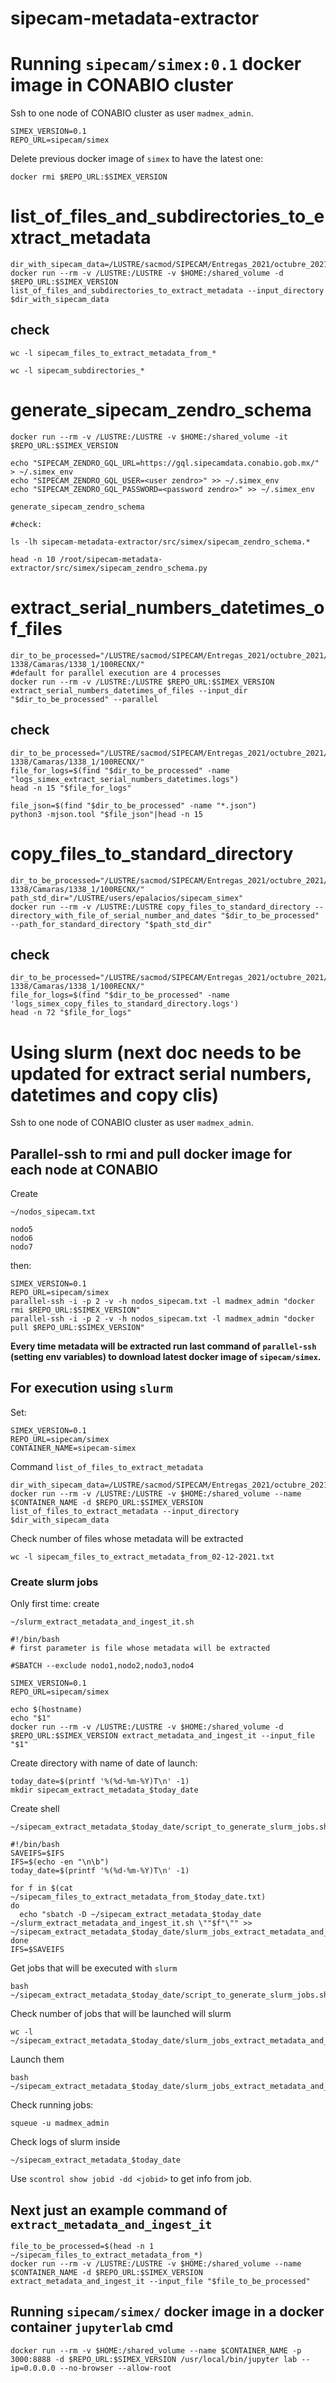 # sipecam-metadata-extractor

# Running `sipecam/simex:0.1` docker image in CONABIO cluster

Ssh to one node of CONABIO cluster as user `madmex_admin`.

```
SIMEX_VERSION=0.1
REPO_URL=sipecam/simex
```

Delete previous docker image of `simex` to have the latest one:

```
docker rmi $REPO_URL:$SIMEX_VERSION
```

# list_of_files_and_subdirectories_to_extract_metadata

```
dir_with_sipecam_data=/LUSTRE/sacmod/SIPECAM/Entregas_2021/octubre_2021/SIPECAM/
docker run --rm -v /LUSTRE:/LUSTRE -v $HOME:/shared_volume -d $REPO_URL:$SIMEX_VERSION list_of_files_and_subdirectories_to_extract_metadata --input_directory $dir_with_sipecam_data
```

## check

```
wc -l sipecam_files_to_extract_metadata_from_*

wc -l sipecam_subdirectories_*
```

# generate_sipecam_zendro_schema

```
docker run --rm -v /LUSTRE:/LUSTRE -v $HOME:/shared_volume -it $REPO_URL:$SIMEX_VERSION

echo "SIPECAM_ZENDRO_GQL_URL=https://gql.sipecamdata.conabio.gob.mx/" > ~/.simex_env
echo "SIPECAM_ZENDRO_GQL_USER=<user zendro>" >> ~/.simex_env
echo "SIPECAM_ZENDRO_GQL_PASSWORD=<password zendro>" >> ~/.simex_env

generate_sipecam_zendro_schema

#check:

ls -lh sipecam-metadata-extractor/src/simex/sipecam_zendro_schema.*

head -n 10 /root/sipecam-metadata-extractor/src/simex/sipecam_zendro_schema.py

```

# extract_serial_numbers_datetimes_of_files

```
dir_to_be_processed="/LUSTRE/sacmod/SIPECAM/Entregas_2021/octubre_2021/SIPECAM/Playon 1338/Camaras/1338_1/100RECNX/"
#default for parallel execution are 4 processes
docker run --rm -v /LUSTRE:/LUSTRE $REPO_URL:$SIMEX_VERSION extract_serial_numbers_datetimes_of_files --input_dir "$dir_to_be_processed" --parallel
```

## check

```
dir_to_be_processed="/LUSTRE/sacmod/SIPECAM/Entregas_2021/octubre_2021/SIPECAM/Playon 1338/Camaras/1338_1/100RECNX/"
file_for_logs=$(find "$dir_to_be_processed" -name "logs_simex_extract_serial_numbers_datetimes.logs")
head -n 15 "$file_for_logs"

file_json=$(find "$dir_to_be_processed" -name "*.json")
python3 -mjson.tool "$file_json"|head -n 15
```


# copy_files_to_standard_directory

```
dir_to_be_processed="/LUSTRE/sacmod/SIPECAM/Entregas_2021/octubre_2021/SIPECAM/Playon 1338/Camaras/1338_1/100RECNX/"
path_std_dir="/LUSTRE/users/epalacios/sipecam_simex"
docker run --rm -v /LUSTRE:/LUSTRE copy_files_to_standard_directory --directory_with_file_of_serial_number_and_dates "$dir_to_be_processed" --path_for_standard_directory "$path_std_dir"
```

## check

```
dir_to_be_processed="/LUSTRE/sacmod/SIPECAM/Entregas_2021/octubre_2021/SIPECAM/Playon 1338/Camaras/1338_1/100RECNX/"
file_for_logs=$(find "$dir_to_be_processed" -name 'logs_simex_copy_files_to_standard_directory.logs')
head -n 72 "$file_for_logs"
```

# Using slurm (next doc needs to be updated for extract serial numbers, datetimes and copy clis)

Ssh to one node of CONABIO cluster as user `madmex_admin`.

## Parallel-ssh to rmi and pull docker image for each node at CONABIO

Create

```
~/nodos_sipecam.txt
```

```
nodo5
nodo6
nodo7
```

then:

```
SIMEX_VERSION=0.1
REPO_URL=sipecam/simex
parallel-ssh -i -p 2 -v -h nodos_sipecam.txt -l madmex_admin "docker rmi $REPO_URL:$SIMEX_VERSION"
parallel-ssh -i -p 2 -v -h nodos_sipecam.txt -l madmex_admin "docker pull $REPO_URL:$SIMEX_VERSION"
```

**Every time metadata will be extracted run last command of `parallel-ssh` (setting env variables) to download latest docker image of `sipecam/simex`.**


## For execution using `slurm`

Set:

```
SIMEX_VERSION=0.1
REPO_URL=sipecam/simex
CONTAINER_NAME=sipecam-simex
```

Command `list_of_files_to_extract_metadata`

```
dir_with_sipecam_data=/LUSTRE/sacmod/SIPECAM/Entregas_2021/octubre_2021/SIPECAM/
docker run --rm -v /LUSTRE:/LUSTRE -v $HOME:/shared_volume --name $CONTAINER_NAME -d $REPO_URL:$SIMEX_VERSION list_of_files_to_extract_metadata --input_directory $dir_with_sipecam_data
```

Check number of files whose metadata will be extracted

```
wc -l sipecam_files_to_extract_metadata_from_02-12-2021.txt
```

### Create slurm jobs

Only first time: create 

```
~/slurm_extract_metadata_and_ingest_it.sh
```

```
#!/bin/bash
# first parameter is file whose metadata will be extracted

#SBATCH --exclude nodo1,nodo2,nodo3,nodo4

SIMEX_VERSION=0.1
REPO_URL=sipecam/simex

echo $(hostname)
echo "$1"
docker run --rm -v /LUSTRE:/LUSTRE -v $HOME:/shared_volume -d $REPO_URL:$SIMEX_VERSION extract_metadata_and_ingest_it --input_file "$1"
```

Create directory with name of date of launch:

```
today_date=$(printf '%(%d-%m-%Y)T\n' -1)
mkdir sipecam_extract_metadata_$today_date
```

Create shell 

```
~/sipecam_extract_metadata_$today_date/script_to_generate_slurm_jobs.sh
```

```
#!/bin/bash
SAVEIFS=$IFS
IFS=$(echo -en "\n\b")
today_date=$(printf '%(%d-%m-%Y)T\n' -1)

for f in $(cat ~/sipecam_files_to_extract_metadata_from_$today_date.txt)
do
  echo "sbatch -D ~/sipecam_extract_metadata_$today_date ~/slurm_extract_metadata_and_ingest_it.sh \""$f"\"" >> ~/sipecam_extract_metadata_$today_date/slurm_jobs_extract_metadata_and_ingest_it.sh
done
IFS=$SAVEIFS
```

Get jobs that will be executed with `slurm`

```
bash ~/sipecam_extract_metadata_$today_date/script_to_generate_slurm_jobs.sh
```

Check number of jobs that will be launched will slurm

```
wc -l ~/sipecam_extract_metadata_$today_date/slurm_jobs_extract_metadata_and_ingest_it.sh
```

Launch them

```
bash ~/sipecam_extract_metadata_$today_date/slurm_jobs_extract_metadata_and_ingest_it.sh
```

Check running jobs:

```
squeue -u madmex_admin
```

Check logs of slurm inside 

```
~/sipecam_extract_metadata_$today_date
```

Use `scontrol show jobid -dd <jobid>` to get info from job.

## Next just an example command of `extract_metadata_and_ingest_it`

```
file_to_be_processed=$(head -n 1 ~/sipecam_files_to_extract_metadata_from_*)
docker run --rm -v /LUSTRE:/LUSTRE -v $HOME:/shared_volume --name $CONTAINER_NAME -d $REPO_URL:$SIMEX_VERSION extract_metadata_and_ingest_it --input_file "$file_to_be_processed"
```

## Running `sipecam/simex/` docker image in a docker container `jupyterlab` cmd

```
docker run --rm -v $HOME:/shared_volume --name $CONTAINER_NAME -p 3000:8888 -d $REPO_URL:$SIMEX_VERSION /usr/local/bin/jupyter lab --ip=0.0.0.0 --no-browser --allow-root
```
